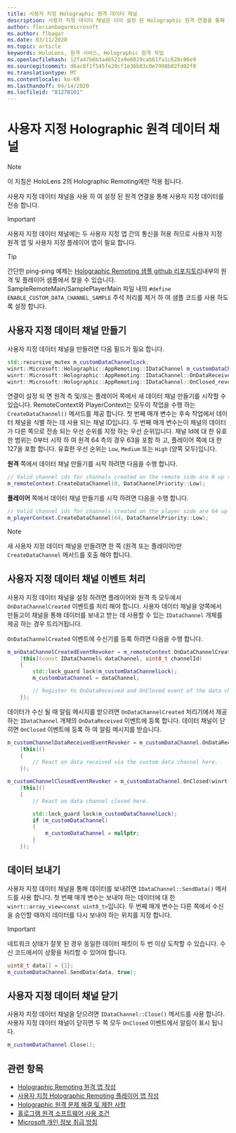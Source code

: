 ```yaml
---
title: 사용자 지정 Holographic 원격 데이터 채널
description: 사용자 지정 데이터 채널은 이미 설정 된 Holographic 원격 연결을 통해 사용자 데이터를 전송 하는 데 사용할 수 있습니다.
author: florianbagarmicrosoft
ms.author: flbagar
ms.date: 03/11/2020
ms.topic: article
keywords: HoloLens, 원격 서비스, Holographic 원격 작업
ms.openlocfilehash: 12fa47b6b3a46521a9e6029cab61fa1c628c06e9
ms.sourcegitcommit: d6ac8f1f545fe20cf1e36b83c0e7998b82fd02f8
ms.translationtype: MT
ms.contentlocale: ko-KR
ms.lasthandoff: 04/14/2020
ms.locfileid: "81278101"
---
```

# <a name="custom-holographic-remoting-data-channels"></a>사용자 지정 Holographic 원격 데이터 채널

>[!NOTE]
>이 지침은 HoloLens 2의 Holographic Remoting에만 적용 됩니다.

사용자 지정 데이터 채널을 사용 하 여 설정 된 원격 연결을 통해 사용자 지정 데이터를 전송 합니다.

>[!IMPORTANT]
>사용자 지정 데이터 채널에는 두 사용자 지정 앱 간의 통신을 허용 하므로 사용자 지정 원격 앱 및 사용자 지정 플레이어 앱이 필요 합니다.

>[!TIP]
>간단한 ping-ping 예제는 [Holographic Remoting 샘플 github 리포지토리](https://github.com/microsoft/MixedReality-HolographicRemoting-Samples)내부의 원격 및 플레이어 샘플에서 찾을 수 있습니다. SampleRemoteMain/SamplePlayerMain 파일 내의 ```#define ENABLE_CUSTOM_DATA_CHANNEL_SAMPLE``` 주석 처리를 제거 하 여 샘플 코드를 사용 하도록 설정 합니다.


## <a name="create-a-custom-data-channel"></a>사용자 지정 데이터 채널 만들기


사용자 지정 데이터 채널을 만들려면 다음 필드가 필요 합니다.
```cpp
std::recursive_mutex m_customDataChannelLock;
winrt::Microsoft::Holographic::AppRemoting::IDataChannel m_customDataChannel = nullptr;
winrt::Microsoft::Holographic::AppRemoting::IDataChannel::OnDataReceived_revoker m_customChannelDataReceivedEventRevoker;
winrt::Microsoft::Holographic::AppRemoting::IDataChannel::OnClosed_revoker m_customChannelClosedEventRevoker;
```

연결이 설정 되 면 원격 측 및/또는 플레이어 쪽에서 새 데이터 채널 만들기를 시작할 수 있습니다. RemoteContext와 PlayerContext는 모두이 작업을 수행 하는 ```CreateDataChannel()``` 메서드를 제공 합니다. 첫 번째 매개 변수는 후속 작업에서 데이터 채널을 식별 하는 데 사용 되는 채널 ID입니다. 두 번째 매개 변수는이 채널의 데이터가 다른 쪽으로 전송 되는 우선 순위를 지정 하는 우선 순위입니다. 채널 Id에 대 한 유효한 범위는 0부터 시작 하 여 원격 64 측의 경우 63을 포함 하 고, 플레이어 쪽에 대 한 127을 포함 합니다. 유효한 우선 순위는 ```Low```, ```Medium``` 또는 ```High``` (양쪽 모두)입니다.

**원격** 쪽에서 데이터 채널 만들기를 시작 하려면 다음을 수행 합니다.
```cpp
// Valid channel ids for channels created on the remote side are 0 up to and including 63
m_remoteContext.CreateDataChannel(0, DataChannelPriority::Low);
```

**플레이어** 쪽에서 데이터 채널 만들기를 시작 하려면 다음을 수행 합니다.
```cpp
// Valid channel ids for channels created on the player side are 64 up to and including 127
m_playerContext.CreateDataChannel(64, DataChannelPriority::Low);
```

>[!NOTE]
>새 사용자 지정 데이터 채널을 만들려면 한 쪽 (원격 또는 플레이어)만 ```CreateDataChannel``` 메서드를 호출 해야 합니다.

## <a name="handling-custom-data-channel-events"></a>사용자 지정 데이터 채널 이벤트 처리

사용자 지정 데이터 채널을 설정 하려면 플레이어와 원격 측 모두에서 ```OnDataChannelCreated``` 이벤트를 처리 해야 합니다. 사용자 데이터 채널을 양쪽에서 만들고이 채널을 통해 데이터를 보내고 받는 데 사용할 수 있는 ```IDataChannel``` 개체를 제공 하는 경우 트리거됩니다.

```OnDataChannelCreated``` 이벤트에 수신기를 등록 하려면 다음을 수행 합니다.
```cpp
m_onDataChannelCreatedEventRevoker = m_remoteContext.OnDataChannelCreated(winrt::auto_revoke,
    [this](const IDataChannel& dataChannel, uint8_t channelId)
    {
        std::lock_guard lock(m_customDataChannelLock);
        m_customDataChannel = dataChannel;

        // Register to OnDataReceived and OnClosed event of the data channel here, see below...
    });
```

데이터가 수신 될 때 알림 메시지를 받으려면 ```OnDataChannelCreated``` 처리기에서 제공 하는 ```IDataChannel``` 개체의 ```OnDataReceived``` 이벤트에 등록 합니다. 데이터 채널이 닫히면 ```OnClosed``` 이벤트에 등록 하 여 알림 메시지를 받습니다.

```cpp
m_customChannelDataReceivedEventRevoker = m_customDataChannel.OnDataReceived(winrt::auto_revoke, 
    [this]()
    {
        // React on data received via the custom data channel here.
    });

m_customChannelClosedEventRevoker = m_customDataChannel.OnClosed(winrt::auto_revoke,
    [this]()
    {
        // React on data channel closed here.

        std::lock_guard lock(m_customDataChannelLock);
        if (m_customDataChannel)
        {
            m_customDataChannel = nullptr;
        }
    });
```

## <a name="sending-data"></a>데이터 보내기

사용자 지정 데이터 채널을 통해 데이터를 보내려면 ```IDataChannel::SendData()``` 메서드를 사용 합니다. 첫 번째 매개 변수는 보내야 하는 데이터에 대 한 ```winrt::array_view<const uint8_t>```입니다. 두 번째 매개 변수는 다른 쪽에서 수신을 승인할 때까지 데이터를 다시 보내야 하는 위치를 지정 합니다. 

>[!IMPORTANT]
>네트워크 상태가 잘못 된 경우 동일한 데이터 패킷이 두 번 이상 도착할 수 있습니다. 수신 코드에서이 상황을 처리할 수 있어야 합니다.

```cpp
uint8_t data[] = {1};
m_customDataChannel.SendData(data, true);
```

## <a name="closing-a-custom-data-channel"></a>사용자 지정 데이터 채널 닫기

사용자 지정 데이터 채널을 닫으려면 ```IDataChannel::Close()``` 메서드를 사용 합니다. 사용자 지정 데이터 채널이 닫히면 두 쪽 모두 ```OnClosed``` 이벤트에서 알림이 표시 됩니다.

```cpp
m_customDataChannel.Close();
```

## <a name="see-also"></a>관련 항목
* [Holographic Remoting 원격 앱 작성](holographic-remoting-create-host.md)
* [사용자 지정 Holographic Remoting 플레이어 앱 작성](holographic-remoting-create-player.md)
* [Holographic 원격 문제 해결 및 제한 사항](holographic-remoting-troubleshooting.md)
* [홀로그램 원격 소프트웨어 사용 조건](https://docs.microsoft.com//legal/mixed-reality/microsoft-holographic-remoting-software-license-terms)
* [Microsoft 개인 정보 취급 방침](https://go.microsoft.com/fwlink/?LinkId=521839)
